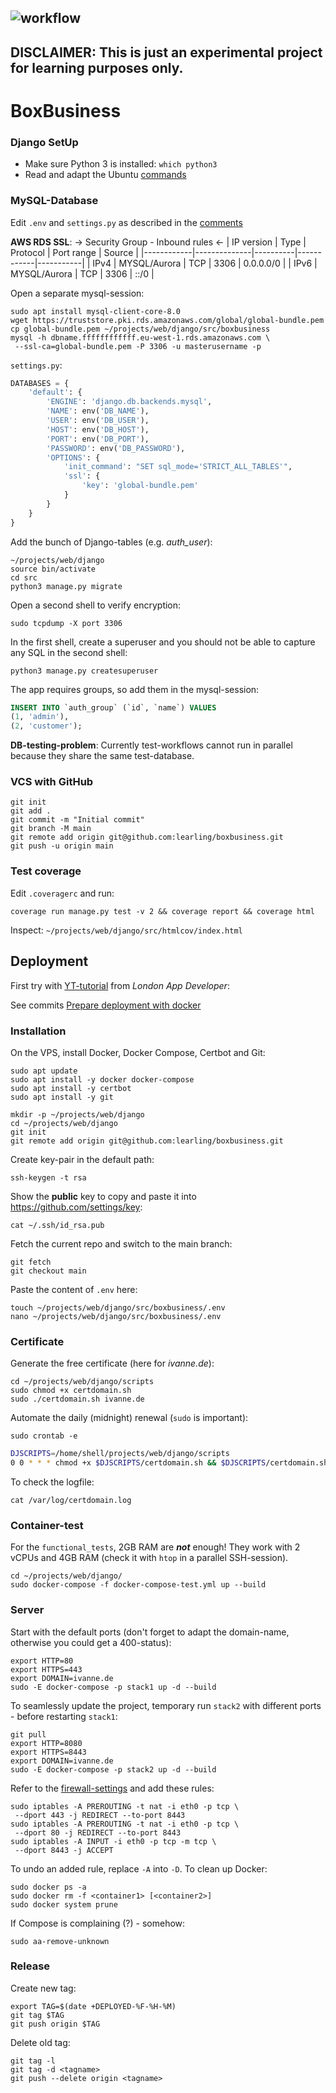 ![workflow](https://github.com/learling/boxbusiness/actions/workflows/django.yml/badge.svg)
---
**DISCLAIMER**: This is just an experimental project for learning purposes only.
---
# BoxBusiness
### Django SetUp
- Make sure Python 3 is installed: ```which python3```
- Read and adapt the Ubuntu [commands](setup/commands.txt)
### MySQL-Database
Edit ```.env``` and ```settings.py``` as described in the [comments](src/boxbusiness/__init__.py)

**AWS RDS SSL**:
-> Security Group - Inbound rules <-
| IP version | Type         | Protocol | Port range | Source    |
|------------|--------------|----------|------------|-----------|
| IPv4       | MYSQL/Aurora | TCP      | 3306       | 0.0.0.0/0 |
| IPv6       | MYSQL/Aurora | TCP      | 3306       | ::/0      |

Open a separate mysql-session:
```console
sudo apt install mysql-client-core-8.0
wget https://truststore.pki.rds.amazonaws.com/global/global-bundle.pem
cp global-bundle.pem ~/projects/web/django/src/boxbusiness
mysql -h dbname.ffffffffffff.eu-west-1.rds.amazonaws.com \
 --ssl-ca=global-bundle.pem -P 3306 -u masterusername -p
```
```settings.py```:
```python
DATABASES = {
    'default': {
        'ENGINE': 'django.db.backends.mysql',
        'NAME': env('DB_NAME'),
        'USER': env('DB_USER'),
        'HOST': env('DB_HOST'),
        'PORT': env('DB_PORT'),
        'PASSWORD': env('DB_PASSWORD'),
        'OPTIONS': {
            'init_command': "SET sql_mode='STRICT_ALL_TABLES'",
            'ssl': {
                'key': 'global-bundle.pem'
            }
        }
    }
}
```
Add the bunch of Django-tables (e.g. *auth_user*):
```console
~/projects/web/django
source bin/activate
cd src
python3 manage.py migrate
```
Open a second shell to verify encryption:
```console
sudo tcpdump -X port 3306
```
In the first shell, create a superuser and you should not be able to capture any SQL in the second shell:
```console
python3 manage.py createsuperuser
```
The app requires groups, so add them in the mysql-session:
```sql
INSERT INTO `auth_group` (`id`, `name`) VALUES
(1, 'admin'),
(2, 'customer');
```
**DB-testing-problem**:
Currently test-workflows cannot run in parallel because they share the same test-database.
### VCS with GitHub
```console
git init
git add .
git commit -m "Initial commit"
git branch -M main
git remote add origin git@github.com:learling/boxbusiness.git
git push -u origin main
```
### Test coverage
Edit ```.coveragerc``` and run:
```console
coverage run manage.py test -v 2 && coverage report && coverage html
```
Inspect: ```~/projects/web/django/src/htmlcov/index.html```
## Deployment
First try with [YT-tutorial](https://www.youtube.com/watch?v=nh1ynJGJuT8) from 
*London App Developer*:

See commits [Prepare deployment with docker](https://github.com/learling/boxbusiness/commit/1da4daf036c6dd41abaf2e9e7e878cf490c3aad9)
### Installation
On the VPS, install Docker, Docker Compose, Certbot and Git:
```console
sudo apt update
sudo apt install -y docker docker-compose
sudo apt install -y certbot
sudo apt install -y git
```
```console
mkdir -p ~/projects/web/django
cd ~/projects/web/django
git init
git remote add origin git@github.com:learling/boxbusiness.git
```
Create key-pair in the default path:
```console
ssh-keygen -t rsa
```
Show the **public** key to copy and paste it into https://github.com/settings/key:
```console
cat ~/.ssh/id_rsa.pub
```
Fetch the current repo and switch to the main branch:
```console
git fetch
git checkout main
```
Paste the content of ```.env``` here:
```console
touch ~/projects/web/django/src/boxbusiness/.env
nano ~/projects/web/django/src/boxbusiness/.env
```
### Certificate
Generate the free certificate (here for *ivanne.de*):
```console
cd ~/projects/web/django/scripts
sudo chmod +x certdomain.sh
sudo ./certdomain.sh ivanne.de
```
Automate the daily (midnight) renewal (```sudo``` is important):
```console
sudo crontab -e
```
```bash
DJSCRIPTS=/home/shell/projects/web/django/scripts
0 0 * * * chmod +x $DJSCRIPTS/certdomain.sh && $DJSCRIPTS/certdomain.sh ivanne.de > /var/log/certdomain.log 2>&1
```
To check the logfile:
```console
cat /var/log/certdomain.log
```
### Container-test
For the ```functional_tests```, 2GB RAM are ***not*** enough!
They work with 2 vCPUs and 4GB RAM (check it with ```htop``` in a parallel SSH-session).
```console
cd ~/projects/web/django/
sudo docker-compose -f docker-compose-test.yml up --build
```
### Server
Start with the default ports (don't forget to adapt the domain-name, otherwise you could get a 400-status):
```console
export HTTP=80
export HTTPS=443
export DOMAIN=ivanne.de
sudo -E docker-compose -p stack1 up -d --build
```
To seamlessly update the project, temporary run ```stack2``` with different ports - before restarting ```stack1```:
```console
git pull
export HTTP=8080
export HTTPS=8443
export DOMAIN=ivanne.de
sudo -E docker-compose -p stack2 up -d --build
```
Refer to the [firewall-settings](scripts/iptables-export) and add these rules:
```console
sudo iptables -A PREROUTING -t nat -i eth0 -p tcp \
 --dport 443 -j REDIRECT --to-port 8443
sudo iptables -A PREROUTING -t nat -i eth0 -p tcp \
 --dport 80 -j REDIRECT --to-port 8443
sudo iptables -A INPUT -i eth0 -p tcp -m tcp \
 --dport 8443 -j ACCEPT
```
To undo an added rule, replace ```-A``` into ```-D```. 
To clean up Docker:
```console
sudo docker ps -a
sudo docker rm -f <container1> [<container2>]
sudo docker system prune
```
If Compose is complaining (?) - somehow:
```console
sudo aa-remove-unknown
```
### Release
Create new tag:
```console
export TAG=$(date +DEPLOYED-%F-%H-%M)
git tag $TAG
git push origin $TAG
```
Delete old tag:
```console
git tag -l
git tag -d <tagname>
git push --delete origin <tagname>
```